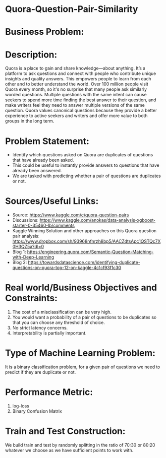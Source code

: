 # Quora-Question-Pair-Similarity

# Business Problem:
# Description:
Quora is a place to gain and share knowledge—about anything. It’s a platform to ask questions and connect with people who contribute unique insights and quality answers. This empowers people to learn from each other and to better understand the world.
Over 100 million people visit Quora every month, so it's no surprise that many people ask similarly worded questions. Multiple questions with the same intent can cause seekers to spend more time finding the best answer to their question, and make writers feel they need to answer multiple versions of the same question. Quora values canonical questions because they provide a better experience to active seekers and writers and offer more value to both groups in the long term.

# Problem Statement:
- Identify which questions asked on Quora are duplicates of questions that have already been asked. 
- This could be useful to instantly provide answers to questions that have already been answered. 
- We are tasked with predicting whether a pair of questions are duplicates or not.

# Sources/Useful Links:
- Source: https://www.kaggle.com/c/quora-question-pairs
- Discussions: https://www.kaggle.com/anokas/data-analysis-xgboost-starter-0-35460-lb/comments
- Kaggle Winning Solution and other approaches on this Quora question pair analysis:    https://www.dropbox.com/sh/93968nfnrzh8bp5/AACZdtsApc1QSTQc7X0H3QZ5a?dl=0
- Blog 1: https://engineering.quora.com/Semantic-Question-Matching-with-Deep-Learning
- Blog 2: https://towardsdatascience.com/identifying-duplicate-questions-on-quora-top-12-on-kaggle-4c1cf93f1c30

# Real world/Business Objectives and Constraints:
1. The cost of a misclassification can be very high.
2. You would want a probability of a pair of questions to be duplicates so that you can choose any threshold of choice.
3. No strict latency concerns.
4. Interpretability is partially important.

# Type of Machine Learning Problem:
It is a binary classification problem, for a given pair of questions we need to predict if they are duplicate or not.


# Performance Metric:
1)	log-loss
2)	Binary Confusion Matrix

# Train and Test Construction:
We build train and test by randomly splitting in the ratio of 70:30 or 80:20 whatever we choose as we have sufficient points to work with.
